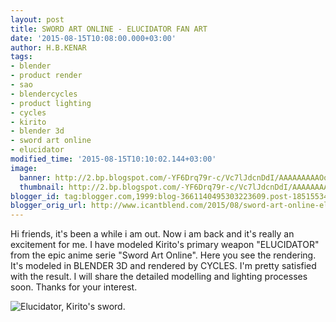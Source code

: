 ```yaml
---
layout: post
title: SWORD ART ONLINE - ELUCIDATOR FAN ART
date: '2015-08-15T10:08:00.000+03:00'
author: H.B.KENAR
tags:
- blender
- product render
- sao
- blendercycles
- product lighting
- cycles
- kirito
- blender 3d
- sword art online
- elucidator
modified_time: '2015-08-15T10:10:02.144+03:00'
image:
  banner: http://2.bp.blogspot.com/-YF6Drq79r-c/Vc7lJdcnDdI/AAAAAAAAAOo/Ael45EyH27c/w1024/elucidator%2Bkirito%2Bsword.jpg
  thumbnail: http://2.bp.blogspot.com/-YF6Drq79r-c/Vc7lJdcnDdI/AAAAAAAAAOo/Ael45EyH27c/s96/elucidator%2Bkirito%2Bsword.jpg
blogger_id: tag:blogger.com,1999:blog-3661140495303223609.post-1851553441446354276
blogger_orig_url: http://www.icantblend.com/2015/08/sword-art-online-elucidator-fan-art.html
---
```


Hi friends, it's been a while i am out. Now i am back and it's really an excitement for me. I have modeled Kirito's primary weapon "ELUCIDATOR" from the epic anime serie "Sword Art Online". Here you see the rendering. It's modeled in BLENDER 3D and rendered by CYCLES. I'm pretty satisfied with the result. I will share the detailed modelling and lighting processes soon. Thanks for your interest.

![Elucidator, Kirito's sword.](http://2.bp.blogspot.com/-YF6Drq79r-c/Vc7lJdcnDdI/AAAAAAAAAOo/Ael45EyH27c/w1024/elucidator%2Bkirito%2Bsword.jpg)

